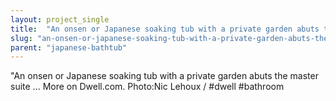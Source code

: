 ```yaml
---
layout: project_single
title:  "An onsen or Japanese soaking tub with a private garden abuts the master suite ... More on Dwell.com. Photo:Nic Lehoux / #dwell #bathroom"
slug: "an-onsen-or-japanese-soaking-tub-with-a-private-garden-abuts-the-master-suite-more"
parent: "japanese-bathtub"
---
```

"An onsen or Japanese soaking tub with a private garden abuts the master suite ... More on Dwell.com. Photo:Nic Lehoux / #dwell #bathroom